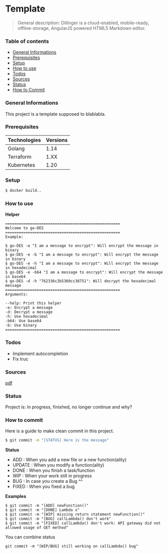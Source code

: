 # Template
> General description:
Dillinger is a cloud-enabled, mobile-ready, offline-storage, AngularJS powered HTML5 Markdown editor.

### Table of contents
* [General Informations](#general-info)
* [Prerequisites](#prerequisites)
* [Setup](#setup)
* [How to use](#how-to-use)
* [Todos](#todos)
* [Sources](#sources)
* [Status](#status)
* [How to Commit](#how-to-commit)

### General Informations
This project is a template supposed to blablabla.

### Prerequisites
| Technologies | Versions |
| ------ | ------ |
| Golang | 1.14 |
| Terraform | 1.XX |
| Kubernetes | 1.20 |


### Setup
```sh
$ docker build..
```

### How to use
**Helper**
```
===================================================
Welcome to go-DES
===================================================
Example:

$ go-DES -e "I am a message to encrypt": Will encrypt the message in binary
$ go-DES -e -b "I am a message to encrypt": Will encrypt the message in binary
$ go-DES -e -h "I am a message to encrypt": Will encrypt the message in hexadecimal
$ go-DES -e -b64 "I am a message to encrypt": Will encrypt the message in base64
$ go-DES -d -h "762336c2b5360cc38751": Will decrypt the hexadecimal message
===================================================
Arguments:

--help: Print this helper
-e: Encrypt a message
-d: Decrypt a message
-h: Use hexadecimal
-b64: Use base64
-b: Use binary
===================================================
```

### Todos
* Implement autocompletion
* Fix truc

### Sources
[pdf](google.com/pdf)

### Status
Project is: in progress, finished, no longer continue and why?

### How to commit
Here is a guide to make clean commit in this project.
```sh
$ git commit -m "[STATUS] Here is the message"
```
**Status**
* ADD : When you add a new file or a new function(ality)
* UPDATE : When you modify a function(ality)
* DONE : When you finish a task/function
* WIP : When your work still in progress
* BUG : In case you create a Bug ^^
* FIXED : When you fixed a bug

**Examples**
```
$ git commit -m "[ADD] newFunction()"
$ git commit -m "[DONE] Lambda x"
$ git commit -m "[WIP] missing return statement newFunction()"
$ git commit -m "[BUG] callLambda() don't work"
$ git commit -m "[FIXED] callLambda() don't work: API gateway did not allowed usage of GET method"
```
You can combine status
```
git commit -m "[WIP/BUG] still working on callLambda() bug"
```
